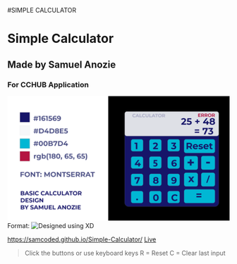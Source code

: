 #SIMPLE CALCULATOR
# Simple Calculator
## Made by Samuel Anozie
### For CCHUB Application
![Design](/designxd.png)
Format: ![Designed using XD](url)

https://samcoded.github.io/Simple-Calculator/
[Live](https://samcoded.github.io/Simple-Calculator/)

>Click the buttons or use keyboard keys
>R = Reset
>C = Clear last input
